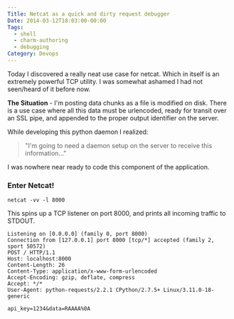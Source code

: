 ```yaml
---
Title: Netcat as a quick and dirty request debugger
Date: 2014-03-12T18:03:00-00:00
Tags:
  - shell
  - charm-authoring
  - debugging
Category: Devops
---
```


Today I discovered a really neat use case for netcat. Which in itself is an extremely powerful TCP utility. I was somewhat ashamed I had not seen/heard of it before now.

**The Situation** - I'm posting data chunks as a file is modified on disk. There is a use case where all this data must be urlencoded, ready for transit over an SSL pipe, and appended to the proper output identifier on the server.

While developing this python daemon I realized:
> "I'm going to need a daemon setup on the server to receive this information..."

I was nowhere near ready to code this component of the application.

### Enter Netcat!

```
netcat -vv -l 8000
```

This spins up a TCP listener on port 8000, and prints all incoming traffic to STDOUT.

```
Listening on [0.0.0.0] (family 0, port 8000)
Connection from [127.0.0.1] port 8000 [tcp/*] accepted (family 2, sport 50572)
POST / HTTP/1.1
Host: localhost:8000
Content-Length: 26
Content-Type: application/x-www-form-urlencoded
Accept-Encoding: gzip, deflate, compress
Accept: */*
User-Agent: python-requests/2.2.1 CPython/2.7.5+ Linux/3.11.0-18-generic

api_key=1234&data=RAAAA%0A

```
